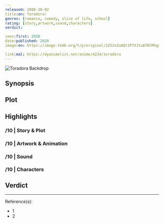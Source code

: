 ```yaml
---
released: 2008-10-02
title:en: Toradora!
genres: [romance, comedy, slice of life, school]
rating: [story,artwork,sound,characters]
verdict:

seen:first: 2020
date:published: 2020
image:en: https://image.tmdb.org/t/p/original/2Z52nZaAQt1P7XJtu8fNlMXgdps.jpg

link:mal: https://myanimelist.net/anime/4224/toradora
---
```


![Toradora Backdrop](https://image.tmdb.org/t/p/original/82hAXKATyuldbt4PxSNnHHy2BVO.jpg)

## Synopsis

## Plot

## Highlights

### /10 | Story & Plot

### /10 | Artwork & Animation

### /10 | Sound

### /10 | Characters

## Verdict

<!-- SPOILERS -->

<!-- CLOSING -->

---
Reference(s):

- 1
- 2
